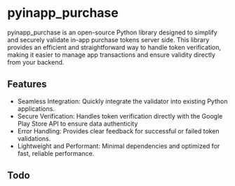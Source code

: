 # pyinapp_purchase
pyinapp_purchase is an open-source Python library designed to simplify and securely validate in-app purchase tokens server side. This library provides an efficient and straightforward way to handle token verification, making it easier to manage app transactions and ensure validity directly from your backend.

## Features
- Seamless Integration: Quickly integrate the validator into existing Python applications.
- Secure Verification: Handles token verification directly with the Google Play Store API to ensure data authenticity
- Error Handling: Provides clear feedback for successful or failed token validations.
- Lightweight and Performant: Minimal dependencies and optimized for fast, reliable performance.

## Todo